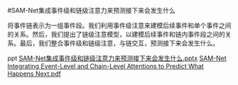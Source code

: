 #SAM-Net集成事件级和链级注意力来预测接下来会发生什么

将事件链表示为一组事件段。我们利用事件级注意来建模后续事件和单个事件之间的关系。然后，我们提出了链级注意模型，以建模后续事件和链内事件段之间的关系。最后，我们整合事件级和链级注意，与链交互，预测接下来会发生什么。

ppt
[SAM-Net集成事件级和链级注意力来预测接下来会发生什么.pptx](https://github.com/wkid-neu/SAM-Net-/files/7418503/SAM-Net.pptx)
[SAM-Net Integrating Event-Level and Chain-Level Attentions to Predict What Happens Next.pdf](https://github.com/wkid-neu/SAM-Net-/files/7418511/SAM-Net.Integrating.Event-Level.and.Chain-Level.Attentions.to.Predict.What.Happens.Next.pdf)
